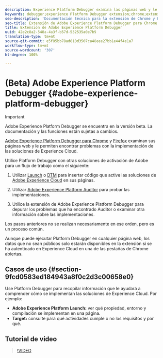 ```yaml
---
description: Experience Platform Debugger examina las páginas web y le ayuda a encontrar problemas con la implementación de las soluciones de Experience Cloud
keywords: debugger;experience Platform Debugger extension;chrome;extension
seo-description: 'Documentación técnica para la extensión de Chrome y Firefox de Adobe Experience Platform Debugger: Examine sus páginas web y comprenda los problemas con las implementaciones de la solución de Experience Cloud'
seo-title: Extensión de Adobe Experience Platform Debugger para Chrome y Firefox
title: Extensión de Adobe Experience Platform Debugger
uuid: 42e2c8a2-548a-4a3f-b57d-532535a0e7b9
translation-type: tm+mt
source-git-commit: e5f85bb78ad818d3507ca48eee27bb1e44f4e1a7
workflow-type: tm+mt
source-wordcount: '307'
ht-degree: 100%

---
```



# (Beta) Adobe Experience Platform Debugger {#adobe-experience-platform-debugger}

>[!IMPORTANT]
>
>Adobe Experience Platform Debugger se encuentra en la versión beta. La documentación y las funciones están sujetas a cambios.

[Adobe Experience Platform Debugger para Chrome](https://chrome.google.com/webstore/detail/adobe-experience-cloud-de/ocdmogmohccmeicdhlhhgepeaijenapj) y [Firefox](https://addons.mozilla.org/es/firefox/addon/adobe-experience-platform-dbg/) examinan sus páginas web y le permiten encontrar problemas con la implementación de las soluciones de Experience Cloud.

Utilice Platform Debugger con otras soluciones de activación de Adobe para un flujo de trabajo como el siguiente:

1. Utilizar [Launch](https://docs.adobe.com/content/help/es-ES/launch/using/overview.html) o [DTM](https://docs.adobe.com/content/help/es-ES/dtm/using/dtm-home.html) para insertar código que active las soluciones de [Adobe Experience Cloud](https://docs.adobe.com/content/help/es-ES/core-services/interface/experience-cloud.html) en sus páginas.

1. Utilizar [Adobe Experience Platform Auditor](https://docs.adobe.com/content/help/es-ES/auditor/using/overview.html) para probar las implementaciones.
1. Utilice la extensión de Adobe Experience Platform Debugger para depurar los problemas que ha encontrado Auditor o examinar otra información sobre las implementaciones.

Los pasos anteriores no se realizan necesariamente en ese orden, pero es un proceso común.

Aunque puede ejecutar Platform Debugger en cualquier página web, los datos que no sean públicos solo estarán disponibles en la extensión si se ha autenticado en Experience Cloud en una de las pestañas de Chrome abiertas.

## Casos de uso {#section-9fcd0583ed184943a8f0c2d3c00658e0}

Use Platform Debugger para recopilar información que le ayudará a comprender cómo se implementan las soluciones de Experience Cloud. Por ejemplo:

* **Adobe Experience Platform Launch:** ver qué propiedad, entorno y compilación se implementan en una página.
* **Target:** consulte para qué actividades cumple o no los requisitos y por qué.

## Tutorial de vídeo

>[!VIDEO](https://video.tv.adobe.com/v/32156?quality=12&learn=on)